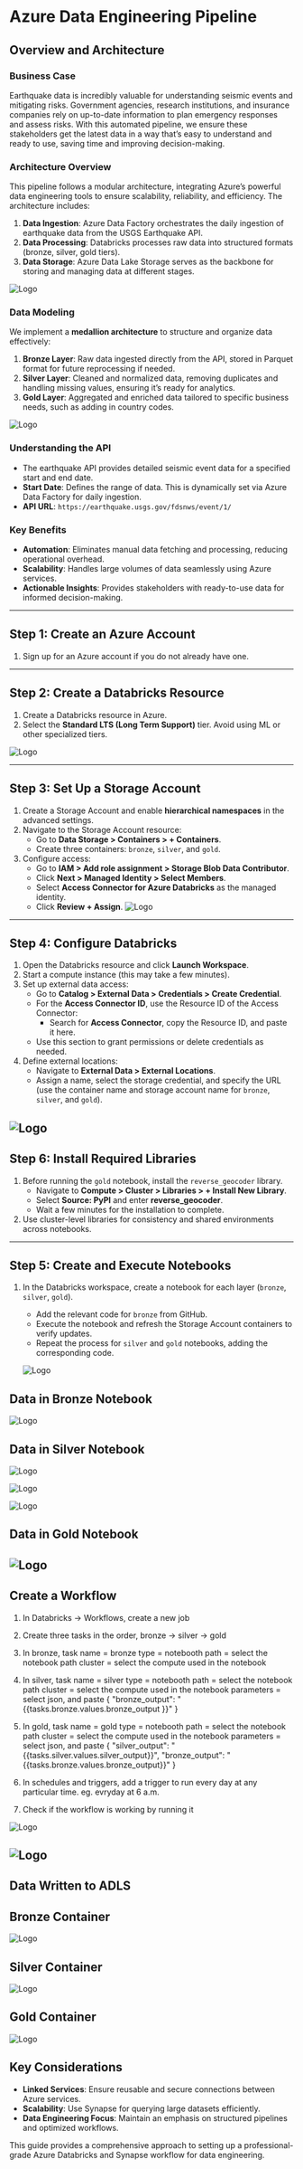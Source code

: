 # Azure Data Engineering Pipeline

## Overview and Architecture

### Business Case

Earthquake data is incredibly valuable for understanding seismic events and mitigating risks. Government agencies, research institutions, and insurance companies rely on up-to-date information to plan emergency responses and assess risks. With this automated pipeline, we ensure these stakeholders get the latest data in a way that’s easy to understand and ready to use, saving time and improving decision-making.

### Architecture Overview

This pipeline follows a modular architecture, integrating Azure’s powerful data engineering tools to ensure scalability, reliability, and efficiency. The architecture includes:

1. **Data Ingestion**: Azure Data Factory orchestrates the daily ingestion of earthquake data from the USGS Earthquake API.
2. **Data Processing**: Databricks processes raw data into structured formats (bronze, silver, gold tiers).
3. **Data Storage**: Azure Data Lake Storage serves as the backbone for storing and managing data at different stages.

![Logo](1.png)


### Data Modeling

We implement a **medallion architecture** to structure and organize data effectively:

1. **Bronze Layer**: Raw data ingested directly from the API, stored in Parquet format for future reprocessing if needed.
2. **Silver Layer**: Cleaned and normalized data, removing duplicates and handling missing values, ensuring it’s ready for analytics.
3. **Gold Layer**: Aggregated and enriched data tailored to specific business needs, such as adding in country codes.

![Logo](2.png)

### Understanding the API

- The earthquake API provides detailed seismic event data for a specified start and end date.
- **Start Date**: Defines the range of data. This is dynamically set via Azure Data Factory for daily ingestion.
- **API URL**: `https://earthquake.usgs.gov/fdsnws/event/1/`

### Key Benefits

- **Automation**: Eliminates manual data fetching and processing, reducing operational overhead.
- **Scalability**: Handles large volumes of data seamlessly using Azure services.
- **Actionable Insights**: Provides stakeholders with ready-to-use data for informed decision-making.

---

## Step 1: Create an Azure Account
1. Sign up for an Azure account if you do not already have one.

---

## Step 2: Create a Databricks Resource
1. Create a Databricks resource in Azure.
2. Select the **Standard LTS (Long Term Support)** tier. Avoid using ML or other specialized tiers.

![Logo](3.png)

---

## Step 3: Set Up a Storage Account
1. Create a Storage Account and enable **hierarchical namespaces** in the advanced settings.
2. Navigate to the Storage Account resource:
   - Go to **Data Storage > Containers > + Containers**.
   - Create three containers: `bronze`, `silver`, and `gold`.
3. Configure access:
   - Go to **IAM > Add role assignment > Storage Blob Data Contributor**.
   - Click **Next > Managed Identity > Select Members**.
   - Select **Access Connector for Azure Databricks** as the managed identity.
   - Click **Review + Assign**.
![Logo](4.png)
---

## Step 4: Configure Databricks
1. Open the Databricks resource and click **Launch Workspace**.
2. Start a compute instance (this may take a few minutes).
3. Set up external data access:
   - Go to **Catalog > External Data > Credentials > Create Credential**.
   - For the **Access Connector ID**, use the Resource ID of the Access Connector:
     - Search for **Access Connector**, copy the Resource ID, and paste it here.
   - Use this section to grant permissions or delete credentials as needed.
4. Define external locations:
   - Navigate to **External Data > External Locations**.
   - Assign a name, select the storage credential, and specify the URL (use the container name and storage account name for `bronze`, `silver`, and `gold`).

![Logo](5.png)
---

## Step 6: Install Required Libraries
1. Before running the `gold` notebook, install the `reverse_geocoder` library.
   - Navigate to **Compute > Cluster > Libraries > + Install New Library**.
   - Select **Source: PyPI** and enter **reverse_geocoder**.
   - Wait a few minutes for the installation to complete.
2. Use cluster-level libraries for consistency and shared environments across notebooks.
---

## Step 5: Create and Execute Notebooks
1. In the Databricks workspace, create a notebook for each layer (`bronze`, `silver`, `gold`).
   - Add the relevant code for `bronze` from GitHub.
   - Execute the notebook and refresh the Storage Account containers to verify updates.
   - Repeat the process for `silver` and `gold` notebooks, adding the corresponding code.

   ![Logo](6.png)
  
## Data in Bronze Notebook
![Logo](bn.png)
## Data in Silver Notebook
![Logo](sn1.png)

![Logo](sn2.png)

![Logo](sn3.png)
## Data in Gold Notebook
![Logo](gn.png)
---
## Create a Workflow
1. In Databricks -> Workflows, create a new job
2. Create three tasks in the order, bronze -> silver -> gold
3. In bronze,
   task name = bronze
   type = notebooth
   path = select the notebook path
   cluster = select the compute used in the notebook
4. In silver,
   task name = silver
   type = notebooth
   path = select the notebook path
   cluster = select the compute used in the notebook
   parameters = select json, and paste
   {
  "bronze_output": "{{tasks.bronze.values.bronze_output }}"
   }
5. In gold,
   task name = gold
   type = notebooth
   path = select the notebook path
   cluster = select the compute used in the notebook
   parameters = select json, and paste
   {
  "silver_output": "{{tasks.silver.values.silver_output}}",
  "bronze_output": "{{tasks.bronze.values.bronze_output}}"
   }

6. In schedules and triggers, add a trigger to run every day at any particular time. eg. evryday at 6 a.m.
7. Check if the workflow is working by running it

![Logo](7.png)

![Logo](8.png)
---

## Data Written to ADLS
## Bronze Container
![Logo](bc.png)
## Silver Container
![Logo](sc.png)
## Gold Container
![Logo](gc.png)
## Key Considerations
- **Linked Services**: Ensure reusable and secure connections between Azure services.
- **Scalability**: Use Synapse for querying large datasets efficiently.
- **Data Engineering Focus**: Maintain an emphasis on structured pipelines and optimized workflows.

This guide provides a comprehensive approach to setting up a professional-grade Azure Databricks and Synapse workflow for data engineering.
